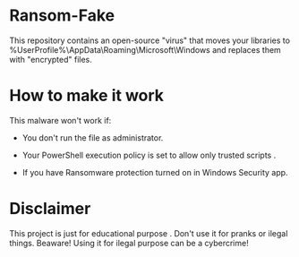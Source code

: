 # Ransom-Fake

This repository contains an open-source "virus" that moves your libraries to %UserProfile%\AppData\Roaming\Microsoft\Windows and replaces them with "encrypted" files.

# How to make it work

This malware won't work if: 
  
  * You don't run the file as administrator.
  
  * Your PowerShell execution policy is set to allow only trusted scripts .
  
  * If you have Ransomware protection turned on in Windows Security app.

  # Disclaimer #
  
  This project is just for educational purpose . Don't use it for pranks or ilegal things.
  Beaware! Using it for ilegal purpose can be a cybercrime!
  
